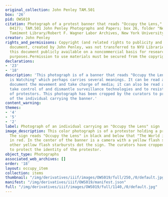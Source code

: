 ```yaml
---
original_collection: John Penley TAM.501
box: '26'
pid: OWS019
citation: Photograph of a protest banner that reads "Occupy the Lens," 2011 (negative
  0417); TAM.501 John Penley Photographs and Papers; box 26, folder "Negatives 6-24-2011—1-7-2012";
  Tamiment Library/Robert F. Wagner Labor Archives, New York University
creator: John Penley
rights_and_permisisons: Copyright (and related rights to publicity and privacy) to
  document, created by John Penley, was not transferred to NYU Libraries. We are making
  this document publicly available on a noncommercial basis for research and educational
  purposes.Permission to use materials must be secured from the copyright holder.
declarations:
- '23'
- '18'
description: 'This photograph is of a banner that reads "Occupy the Lens: The World
  is Watching" which perhaps carries several meanings. It can be read as a call to
  document the movement and take charge of media; it can also be read as a call to
  take control of and dismantle surveillance technologies and to resist the monitoring
  of protestors. This photograph has been cropped by the curators to protect the identity
  of the individual carrying the banner.'
content_warning:
themes:
- '4'
- '5'
- '2'
label: Photograph of an individual carrying an "Occupy the Lens" sign
image_description: This color photograph is of a protestor holding a protest sign.
  The sign reads "Occupy the Lens" in black and below that "The World is Watching"
  in red. In the center of the banner is a camera with a yellow flash starburst. Four
  other yellow flash starbursts dot the sign. The curators have cropped the photograph
  to protect the identity of the protestor.
object_type: Photographs
associated_web_archives: []
order: '18'
layout: occupy_item
collection: items
thumbnail: "/img/derivatives/iiif/images/OWS019/full/250,/0/default.jpg"
manifest: "/img/derivatives/iiif/OWS019/manifest.json"
full: "/img/derivatives/iiif/images/OWS019/full/1140,/0/default.jpg"
---
```

